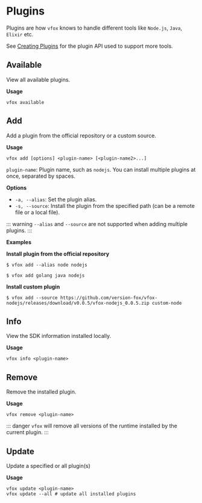 # Plugins

Plugins are how `vfox` knows to handle different tools like `Node.js`, `Java`, `Elixir` etc.

See [Creating Plugins](../plugins/create/howto.md) for the plugin API used to support more tools.

## Available

View all available plugins.

**Usage**

```shell
vfox available 
```

## Add
Add a plugin from the official repository or a custom source. 

**Usage**

```shell
vfox add [options] <plugin-name> [<plugin-name2>...]
```

`plugin-name`: Plugin name, such as `nodejs`. You can install multiple plugins at once, separated by spaces.

**Options**

- `-a, --alias`: Set the plugin alias.
- `-s, --source`: Install the plugin from the specified path (can be a remote file or a local file).


::: warning
`--alias` and `--source` are not supported when adding multiple plugins.
:::

**Examples**

**Install plugin from the official repository**

```shell
$ vfox add --alias node nodejs

$ vfox add golang java nodejs
```

**Install custom plugin**

```shell
$ vfox add --source https://github.com/version-fox/vfox-nodejs/releases/download/v0.0.5/vfox-nodejs_0.0.5.zip custom-node
```

## Info

View the SDK information installed locally.

**Usage**

```shell
vfox info <plugin-name>
```

## Remove

Remove the installed plugin.

**Usage**

```shell
vfox remove <plugin-name>
```

::: danger
`vfox` will remove all versions of the runtime installed by the current plugin.
:::



## Update

Update a specified or all plugin(s)

**Usage**

```shell
vfox update <plugin-name>
vfox update --all # update all installed plugins
```

